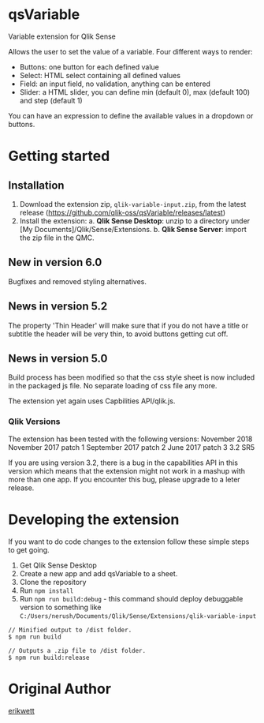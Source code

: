 # qsVariable
Variable extension for Qlik Sense

Allows the user to set the value of a variable.
Four different ways to render:
- Buttons: one button for each defined value
- Select: HTML select containing all defined values
- Field: an input field, no validation, anything can be entered
- Slider: a HTML slider, you can define min (default 0), max (default 100) and step (default 1)

You can have an expression to define the available values in a dropdown or buttons. 

# Getting started

## Installation
1. Download the extension zip, `qlik-variable-input.zip`, from the latest release (https://github.com/qlik-oss/qsVariable/releases/latest)
2. Install the extension:
    a. **Qlik Sense Desktop**: unzip to a directory under [My Documents]/Qlik/Sense/Extensions.
    b. **Qlik Sense Server**: import the zip file in the QMC.

## New in version 6.0
Bugfixes and removed styling alternatives.

## News in version 5.2
The property 'Thin Header' will make sure that if you do not have a title or subtitle the header will be very thin,
to avoid buttons getting cut off.

## News in version 5.0
Build process has been modified so that the css style sheet is now included in the packaged js file. No separate loading of css file any more.

The extension yet again uses Capbilities API/qlik.js.

### Qlik Versions
The extension has been tested with the following versions:
November 2018
November 2017 patch 1
September 2017 patch 2
June 2017 patch 3
3.2 SR5 

If you are using version 3.2, there is a bug in the capabilities API in this version which means that the extension might not work in a mashup with more than one app. If you encounter this bug, please upgrade to a leter release.

# Developing the extension

If you want to do code changes to the extension follow these simple steps to get going.

1. Get Qlik Sense Desktop
1. Create a new app and add qsVariable to a sheet.
2. Clone the repository
3. Run `npm install`
4. Run `npm run build:debug` - this command should deploy debuggable version to something like `C:/Users/nerush/Documents/Qlik/Sense/Extensions/qlik-variable-input`

```
// Minified output to /dist folder.
$ npm run build
```

```
// Outputs a .zip file to /dist folder.
$ npm run build:release
```

# Original Author
[erikwett](https://github.com/erikwett)
